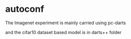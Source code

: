 # autoconf
The Imagenet experiment is mainly carried using pc-darts

and  the cifar10 dataset based model is in darts++ folder

